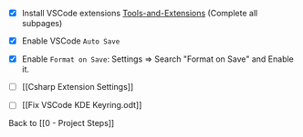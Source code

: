 - [x] Install VSCode extensions [Tools-and-Extensions](https://docs.google.com/document/d/1sFEyufsm_JEGFfIeO0ezqVFUIw7tEc6Hgy3vS3PUFRA/edit?usp=sharing) (Complete all subpages)

- [x] Enable VSCode `Auto Save`

- [x] Enable `Format on Save`:
	Settings => Search "Format on Save"  and Enable it.

- [ ] [[Csharp Extension Settings]]

- [ ] [[Fix VSCode KDE Keyring.odt]]

Back to [[0 - Project Steps]]